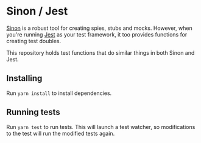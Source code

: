 # Sinon / Jest

[Sinon](http://sinonjs.org/) is a robust tool for creating spies, stubs and mocks. However, when you're running [Jest](https://facebook.github.io/jest) as your test framework, it too provides functions for creating test doubles.

This repository holds test functions that do similar things in both Sinon and Jest.

## Installing

Run `yarn install` to install dependencies.

## Running tests

Run `yarn test` to run tests. This will launch a test watcher, so modifications to the test will run the modified tests again.